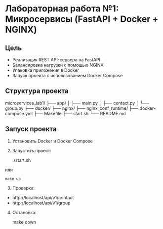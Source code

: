 # Лабораторная работа №1: Микросервисы (FastAPI + Docker + NGINX)

## Цель

- Реализация REST API-сервера на FastAPI
- Балансировка нагрузки с помощью NGINX
- Упаковка приложения в Docker
- Запуск проекта с использованием Docker Compose



## Структура проекта


microservices_lab1/
├── app/
│   ├── main.py
│   ├── contact.py
│   └── group.py
├── docker/
├── nginx/
├── nginx_conf_runtime/
├── docker-compose.yml
├── Makefile
├── start.sh
└── README.md


## Запуск проекта

1. Установить Docker и Docker Compose
2. Запустить проект:

    ./start.sh

или

    make up


3. Проверка:

- http://localhost/api/v1/contact
- http://localhost/api/v1/group

4. Остановка:

    make down

